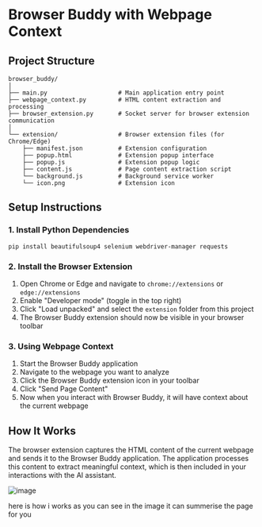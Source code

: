 # Browser Buddy with Webpage Context

## Project Structure

```
browser_buddy/
│
├── main.py                    # Main application entry point
├── webpage_context.py         # HTML content extraction and processing
├── browser_extension.py       # Socket server for browser extension communication
│
└── extension/                 # Browser extension files (for Chrome/Edge)
    ├── manifest.json          # Extension configuration
    ├── popup.html             # Extension popup interface
    ├── popup.js               # Extension popup logic
    ├── content.js             # Page content extraction script
    └── background.js          # Background service worker
    └── icon.png               # Extension icon
```

## Setup Instructions

### 1. Install Python Dependencies

```
pip install beautifulsoup4 selenium webdriver-manager requests
```

### 2. Install the Browser Extension

1. Open Chrome or Edge and navigate to `chrome://extensions` or `edge://extensions`
2. Enable "Developer mode" (toggle in the top right)
3. Click "Load unpacked" and select the `extension` folder from this project
4. The Browser Buddy extension should now be visible in your browser toolbar

### 3. Using Webpage Context

1. Start the Browser Buddy application
2. Navigate to the webpage you want to analyze
3. Click the Browser Buddy extension icon in your toolbar
4. Click "Send Page Content"
5. Now when you interact with Browser Buddy, it will have context about the current webpage

## How It Works

The browser extension captures the HTML content of the current webpage and sends it to the Browser Buddy application. The application processes this content to extract meaningful context, which is then included in your interactions with the AI assistant.

![image](https://github.com/user-attachments/assets/c96652eb-8034-4b93-badc-5b063f6eab97)

here is how i works as you can see in the image it can summerise the page for you
